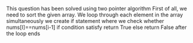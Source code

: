 This question has been solved using two pointer algorithm
First of all, we need to sort the given array. We loop through each element in the array simultaneously we create if statement where we check whether nums[I]==nums[i-1] if condition satisfy return True else return False after the loop ends
